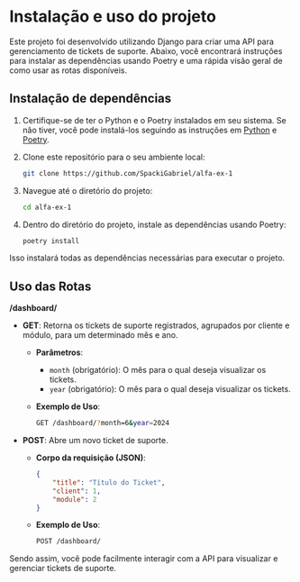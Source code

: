 # Instalação e uso do projeto

Este projeto foi desenvolvido utilizando Django para criar uma API para gerenciamento de tickets de suporte. Abaixo, você encontrará instruções para instalar as dependências usando Poetry e uma rápida visão geral de como usar as rotas disponíveis.

## Instalação de dependências

1. Certifique-se de ter o Python e o Poetry instalados em seu sistema. Se não tiver, você pode instalá-los seguindo as instruções em [Python](https://www.python.org/downloads/) e [Poetry](https://python-poetry.org/docs/#installation).

2. Clone este repositório para o seu ambiente local:

    ```bash
    git clone https://github.com/SpackiGabriel/alfa-ex-1
    ```

3. Navegue até o diretório do projeto:

    ```bash
    cd alfa-ex-1
    ```

4. Dentro do diretório do projeto, instale as dependências usando Poetry:

    ```bash
    poetry install
    ```

Isso instalará todas as dependências necessárias para executar o projeto.


## Uso das Rotas

**/dashboard/**

- **GET**: Retorna os tickets de suporte registrados, agrupados por cliente e módulo, para um determinado mês e ano.

    - **Parâmetros**:
        - `month` (obrigatório): O mês para o qual deseja visualizar os tickets.
        - `year` (obrigatório): O mês para o qual deseja visualizar os tickets.

    - **Exemplo de Uso**:

        ```bash
        GET /dashboard/?month=6&year=2024
        ```

- **POST**: Abre um novo ticket de suporte.

    - **Corpo da requisição (JSON)**:

        ```json
        {
            "title": "Título do Ticket",
            "client": 1,
            "module": 2
        }
        ```

    - **Exemplo de Uso**:

        ```bash
        POST /dashboard/
        ```

Sendo assim, você pode facilmente interagir com a API para visualizar e gerenciar tickets de suporte.